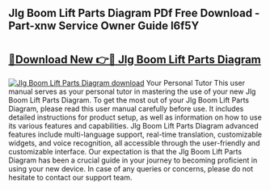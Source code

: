 ## Jlg Boom Lift Parts Diagram PDf Free Download - Part-xnw Service Owner Guide l6f5Y

# <h2><a href="http://dfltqa.blite.top/?on=Jlg+Boom+Lift+Parts+Diagram">🔗Download New 👉🔴 Jlg Boom Lift Parts Diagram</a></h2>

[![Jlg Boom Lift Parts Diagram download](https://i.imgur.com/lujVjoI.png)](http://dfltqa.blite.top/?on=Jlg+Boom+Lift+Parts+Diagram)
Your Personal Tutor This user manual serves as your personal tutor in mastering the use of your new Jlg Boom Lift Parts Diagram. To get the most out of your Jlg Boom Lift Parts Diagram, please read this user manual carefully before use. It includes detailed instructions for product setup, as well as information on how to use its various features and capabilities. Jlg Boom Lift Parts Diagram advanced features include multi-language support, real-time translation, customizable widgets, and voice recognition, all accessible through the user-friendly and customizable interface. Our expectation is that the Jlg Boom Lift Parts Diagram has been a crucial guide in your journey to becoming proficient in using your new device. In case of any queries or concerns, please do not hesitate to contact our support team.

